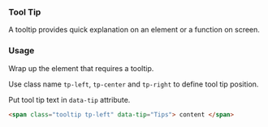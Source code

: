 ### Tool Tip
A tooltip provides quick explanation on an element or a function on screen.

### Usage
Wrap up the element that requires a tooltip.

Use class name `tp-left`, `tp-center` and `tp-right` to define tool tip position.

Put tool tip text in `data-tip` attribute.

```html
<span class="tooltip tp-left" data-tip="Tips"> content </span>
```
